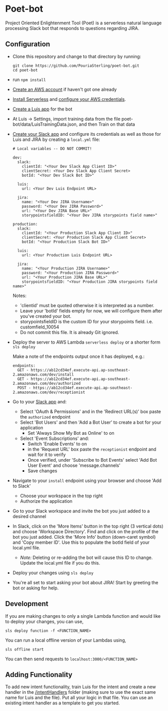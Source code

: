# Poet-bot


Project Oriented Enlightenment Tool (Poet) is a serverless natural language processing Slack bot that responds to questions regarding JIRA.

## Configuration

* Clone this repository and change to that directory by running:

    ```
    git clone https://github.com/PouriaSterling/poet-bot.git
    cd poet-bot
    ```

* run `npm install`
* [Create an AWS account](https://aws.amazon.com/free/) if haven't got one already
* [Install Serverless](https://serverless.com/framework/docs/providers/aws/guide/installation/) and [configure your AWS credentials](https://www.youtube.com/watch?v=mRkUnA3mEt4).
* [Create a Luis app](https://www.luis.ai/home) for the bot
* At Luis -> Settings, import training data from the file poet-bot/data/LuisTrainingData.json, and then Train on that data
* [Create your Slack app](https://api.slack.com/slack-apps#create-app) and configure its credentials as well as those for Luis and JIRA by creating a `local.yml` file:

	```
	# Local variables -- DO NOT COMMIT!

	dev:
	  slack:
	    clientId: "<Your Dev Slack App Client ID>"
	    clientSecret: <Your Dev Slack App Client Secret>
	    botId: "<Your Dev Slack Bot ID>"

      luis:
        url: <Your Dev Luis Endpoint URL>

      jira:
        name: "<Your Dev JIRA Username>"
        password: "<Your Dev JIRA Password>"
        url: "<Your Dev JIRA Base URL>"
        storypointsfieldID: "<Your Dev JIRA storypoints field name>"

	production:
	  slack:
	    clientId: "<Your Production Slack App Client ID>"
	    clientSecret: <Your Production Slack App Client Secret>
	    botId: "<Your Production Slack Bot ID>"

	  luis:
        url: <Your Production Luis Endpoint URL>

      jira:
        name: "<Your Production JIRA Username>"
        password: "<Your Production JIRA Password>"
        url: "<Your Production JIRA Base URL>"
        storypointsfieldID: "<Your Production JIRA storypoints field name>"
	```

  Notes:
  * 'clientid' must be quoted otherwise it is interpreted as a number.
  * Leave your 'botId' fields empty for now, we will configure them after you've created your bot.
  * storypointsfieldID is the custom ID for your storypoints field. i.e. customfield_10054
  * Do not commit this file. It is already Git ignored.

* Deploy the server to AWS Lambda `serverless deploy` or a shorter form `sls deploy`

  Make a note of the endpoints output once it has deployed, e.g.:

	```
	endpoints:
	  GET - https://ab12cd34ef.execute-api.ap-southeast-2.amazonaws.com/dev/install
	  GET - https://ab12cd34ef.execute-api.ap-southeast-2.amazonaws.com/dev/authorized
	  POST - https://ab12cd34ef.execute-api.ap-southeast-2.amazonaws.com/dev/receptionist
	```

* Go to your [Slack app](https://api.slack.com/apps) and:
  * Select 'OAuth & Permissions' and in the 'Redirect URL(s)' box paste the `authorized` endpoint
  * Select 'Bot Users' and then 'Add a Bot User' to create a bot for your application
    * Set 'Always Show My Bot as Online' to on
  * Select 'Event Subscriptions' and:
    * Switch 'Enable Events' to on
    * in the 'Request URL' box paste the `receptionist` endpoint and wait for it to verify
    * Once verified, under 'Subscribe to Bot Events' select 'Add Bot User Event' and choose 'message.channels'
    * Save changes

* Navigate to your `install` endpoint using your browser and choose 'Add to Slack'
  * Choose your workspace in the top right
  * Authorize the application

* Go to your Slack workspace and invite the bot you just added to a desired channel

* In Slack, click on the 'More Items' button in the top right (3 vertical dots) and choose 'Workspace Directory'. Find and click on the profile of the bot you just added. Click the 'More Info' button (down-caret symbol) and 'Copy member ID'. Use this to populate the botId field of your local.yml file.
  * *Note:* Deleting or re-adding the bot will cause this ID to change. Update the local.yml file if you do this.

* Deploy your changes using `sls deploy`

* You're all set to start asking your bot about JIRA! Start by greeting the bot or asking for help.


## Development

If you are making changes to only a single Lambda function and would like to deploy your changes, you can use,

```
sls deploy function -f <FUNCTION_NAME>
```

You can run a local offline version of your Lambdas using,

```
sls offline start
```

You can then send requests to `localhost:3000/<FUNCTION_NAME>`

## Adding Functionality

To add new intent functionality, train Luis for the intent and create a new handler in the [/intentHandlers](https://github.com/PouriaSterling/poet-bot/tree/master/src/intentHandlers) folder (making sure to use the exact same name for Luis and the file). Put all your logic in that file. You can use an existing intent handler as a template to get you started.